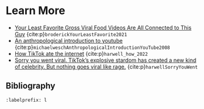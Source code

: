 # Learn More
- [Your Least Favorite Gross Viral Food Videos Are All Connected to This Guy](https://www.eater.com/2021/5/11/22430383/why-are-gross-viral-food-videos-popular-rick-lax-facebook-watch) {cite:p}`broderickYourLeastFavorite2021`
- [An anthropological introduction to youtube](https://www.youtube.com/watch?v=TPAO-lZ4_hU) {cite:p}`michaelweschAnthropologicalIntroductionYouTube2008`
 - [How TikTok ate the internet](https://www.washingtonpost.com/technology/interactive/2022/tiktok-viral-fame-harassment/) {cite:p}`harwell_how_2022`
 - [Sorry you went viral. TikTok’s explosive stardom has created a new kind of celebrity. But nothing goes viral like rage.](https://www.washingtonpost.com/technology/interactive/2022/tiktok-viral-fame-harassment/) {cite:p}`harwellSorryYouWent`


## Bibliography
```{bibliography} ch12_references.bib
:labelprefix: l
```